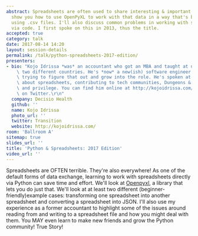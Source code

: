 ```yaml
---
abstract: Spreadsheets are often used to share interesting & important data. I'll
  show you how to use OpenPyXL to work with that data in a way that's better than
  using .csv files. I'll also discuss common problems in working with spreadsheets
  via code. I first spoke on this in 2013, thus the title.
accepted: true
category: talk
date: 2017-08-14 14:20
layout: session-details
permalink: /talk/python-spreadsheets-2017-edition/
presenters:
- bio: "Kojo Idrissa *was* an accountant who got an MBA and taught at university in\
    \ two different countries. He's *now* a new(ish) software engineer and is still\
    \ trying to figure that out and grow into the role. He's spoken at tech conferences\
    \ about spreadsheets, contributing to tech communities, Dungeons & Dragons, inclusion\
    \ and privilege. You can find him online at http://kojoidrissa.com/ or as [@transition](https://twitter.com/Transition)\
    \ on Twitter.\r\n"
  company: Decisio Health
  github: ''
  name: Kojo Idrissa
  photo_url: ''
  twitter: Transition
  website: http://kojoidrissa.com/
room: 'Ballroom A'
sitemap: true
slides_url: ''
title: 'Python & Spreadsheets: 2017 Edition'
video_url: ''
---
```


Spreadsheets are OFTEN terrible. They're also everywhere! As one of the default forms of data exchange, learning to work with spreadsheets directly via Python can save time and effort. We'll look at [Openpyxl](https://openpyxl.readthedocs.io/en/default/), a library that lets you do just that. We'll look at at least two different (beginner-friendly)example cases: transforming one spreadsheet into another spreadsheet and converting a spreadsheet into JSON. I'll also use my experience as a former accountant to highlight some of the issues around reading from and writing to a spreadsheet file and how you might deal with them. You MAY even learn to make new friends and grow the Python community! True Story!
